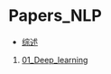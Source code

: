 # Papers_NLP

* [综述](https://github.com/dyngq/summary-notebooks-of-postgraduate/blob/master/Papers_NLP/综述.md)

1. [01_Deep_learning](https://github.com/dyngq/summary-notebooks-of-postgraduate/blob/master/Papers_NLP/01_综述_Deep_learning/Deep_learning.md)
